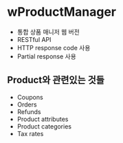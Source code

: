 # wProductManager
- 통합 상품 매니저 웹 버전
- RESTful API
-  HTTP response code 사용
-  Partial response 사용

## Product와 관련있는 것들
 - Coupons
 - Orders
 - Refunds
 - Product attributes
 - Product categories
 - Tax rates
